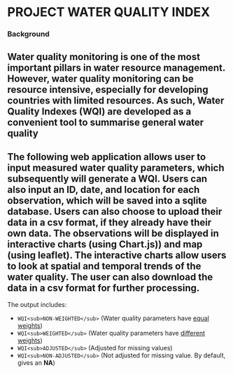# PROJECT WATER QUALITY INDEX

### Background
Water quality monitoring is one of the most important pillars in water resource management.
However, water quality monitoring can be resource intensive, especially for developing countries with limited resources.
As such, Water Quality Indexes (WQI) are developed as a convenient tool to summarise general water quality
---

The following web application allows user to input measured water quality parameters, which subsequently will generate a WQI.
Users can also input an ID, date, and location for each observation, which will be saved into a sqlite database.
Users can also choose to upload their data in a csv format, if they already have their own data.
The observations will be displayed in interactive charts (using Chart.js)) and map (using leaflet).
The interactive charts allow users to look at spatial and temporal trends of the water quality.
The user can also download the data in a csv format for further processing.
---

The output includes:
* `WQI<sub>NON-WEIGHTED</sub>` (Water quality parameters have [equal weights](www.example.com))
* `WQI<sub>WEIGHTED</sub>` (Water quality parameters have [different weights](www.example.com))
* `WQI<sub>ADJUSTED</sub>` (Adjusted for missing values)
* `WQI<sub>NON-ADJUSTED</sub>` (Not adjusted for missing value. By default, gives an **__NA__**)
